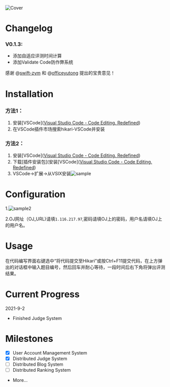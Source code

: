 ![Cover](http://1.116.217.97/Hikari_Cover_small.png)
# Changelog
### V0.1.3:
- 添加自适应评测时间计算
- 添加Validate Code防作弊系统

感谢 @[swift-zym](https://github.com/swift-zym) 和 @[officeyutong](https://github.com/officeyutong) 提出的宝贵意见！

# Installation

### 方法1：

1. 安装[VSCode]([Visual Studio Code - Code Editing. Redefined](https://code.visualstudio.com/))
2. 在VSCode插件市场搜索hikari-VSCode并安装

### 方法2：

1. 安装[VSCode]([Visual Studio Code - Code Editing. Redefined](https://code.visualstudio.com/))
2. 下载[插件安装包](安装[VSCode]([Visual Studio Code - Code Editing. Redefined](https://code.visualstudio.com/))
3. VSCode->扩展->从VSIX安装![sample](https://i.loli.net/2021/09/03/pyPRHkbnGs38KFQ.png)



# Configuration

1.![sample2](https://i.loli.net/2021/09/03/Wv5hM6Vn8jNOulX.png)



2.OJ网址（OJ_URL)请填``1.116.217.97``,密码请填OJ上的密码，用户名请填OJ上的用户名。

# Usage

在代码编写界面右键选中“将代码提交至Hikari”或按Ctrl+F11提交代码，在上方弹出的对话框中输入题目编号，然后回车并耐心等待，一段时间后右下角将弹出评测结果。

# Current Progress
2021-9-2
- Finished Judge System

# Milestones
- [x] User Account Management System
- [x] Distributed Judge System
- [ ] Distributed Blog System
- [ ] Distributed Ranking System
- More...
